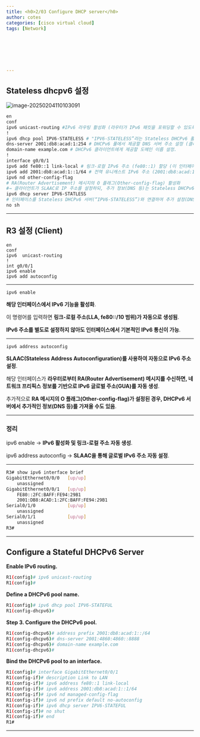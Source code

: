 ```yaml
---
title: <h0>2/03 Configure DHCP server</h0>
author: cotes   
categories: [cisco virtual cloud]
tags: [Network]







---
```


## Stateless dhcpv6 설정

![image-20250204110103091](/Users/changhee/2WindowLight.github.io/_posts/images/2025-02-04-test/image-20250204110103091.png)

```bash
en
conf
ipv6 unicast-routing #IPv6 라우팅 활성화 (라우터가 IPv6 패킷을 포워딩할 수 있도록 설정).
!
ipv6 dhcp pool IPV6-STATELESS # "IPV6-STATELESS”라는 Stateless DHCPv6 풀 생성.
dns-server 2001:db8:acad:1:254 # DHCPv6 풀에서 제공할 DNS 서버 주소 설정 (클라이언트가 이 DNS 서버를 사용).	
domain-name example.com # DHCPv6 클라이언트에게 제공할 도메인 이름 설정.
!
interface g0/0/1
ipv6 add fe80::1 link-local # 링크-로컬 IPv6 주소 (fe80::1) 할당 (이 인터페이스에서만 사용되는 로컬 주소).
ipv6 add 2001:db8:acad:1::1/64 # 전역 유니캐스트 IPv6 주소 (2001:db8:acad:1::1/64) 할당.
ipv6 nd other-config-flag
# RA(Router Advertisement) 메시지의 O 플래그(Other-config-flag) 활성화
#→ 클라이언트가 SLAAC로 IP 주소를 설정하되, 추가 정보(DNS 등)는 Stateless DHCPv6 서버에서 가져오도록 안내.
ipv6 dhcp server IPV6-STATLESS
# 인터페이스를 Stateless DHCPv6 서버(“IPV6-STATELESS”)와 연결하여 추가 설정(DNS, 도메인 이름 등)을 제공.
no sh
```

------

## R3 설정 (Client)

```
en
conf
ipv6  unicast-routing
!
int g0/0/1
ipv6 enable
ipv6 add autoconfig
```

------

```
ipv6 enable
```

**해당 인터페이스에서 IPv6 기능을 활성화**.

이 명령어를 입력하면 **링크-로컬 주소(LLA, fe80::/10 범위)가 자동으로 생성됨**.

**IPv6 주소를 별도로 설정하지 않아도 인터페이스에서 기본적인 IPv6 통신이 가능**.

------

```
ipv6 address autoconfig
```

**SLAAC(Stateless Address Autoconfiguration)를 사용하여 자동으로 IPv6 주소 설정**.

해당 인터페이스가 **라우터로부터 RA(Router Advertisement) 메시지를 수신하면, 네트워크 프리픽스 정보를 기반으로 IPv6 글로벌 주소(GUA)를 자동 생성**.

추가적으로 **RA 메시지의 O 플래그(Other-config-flag)가 설정된 경우, DHCPv6 서버에서 추가적인 정보(DNS 등)를 가져올 수도 있음**.

------

### 정리

ipv6 enable → **IPv6 활성화 및 링크-로컬 주소 자동 생성**.

ipv6 address autoconfig → **SLAAC을 통해 글로벌 IPv6 주소 자동 설정**.

------



```bash
R3# show ipv6 interface brief
GigabitEthernet0/0/0   [up/up]
    unassigned
GigabitEthernet0/0/1   [up/up]
    FE80::2FC:BAFF:FE94:29B1
    2001:DB8:ACAD:1:2FC:BAFF:FE94:29B1
Serial0/1/0            [up/up]
    unassigned
Serial0/1/1            [up/up]
    unassigned
R3#
```



------

## Configure a Stateful DHCPv6 Server

 **Enable IPv6 routing.**

```bash
R1(config)# ipv6 unicast-routing
R1(config)# 
```

**Define a DHCPv6 pool name.**	

```bash
R1(config)# ipv6 dhcp pool IPV6-STATEFUL
R1(config-dhcpv6)#
```

**Step 3. Configure the DHCPv6 pool.**

```bash
R1(config-dhcpv6)# address prefix 2001:db8:acad:1::/64
R1(config-dhcpv6)# dns-server 2001:4860:4860::8888
R1(config-dhcpv6)# domain-name example.com
R1(config-dhcpv6)#
```

**Bind the DHCPv6 pool to an interface.**

```bash
R1(config)# interface GigabitEthernet0/0/1
R1(config-if)# description Link to LAN
R1(config-if)# ipv6 address fe80::1 link-local
R1(config-if)# ipv6 address 2001:db8:acad:1::1/64
R1(config-if)# ipv6 nd managed-config-flag
R1(config-if)# ipv6 nd prefix default no-autoconfig
R1(config-if)# ipv6 dhcp server IPV6-STATEFUL
R1(config-if)# no shut
R1(config-if)# end
R1#
```



------

